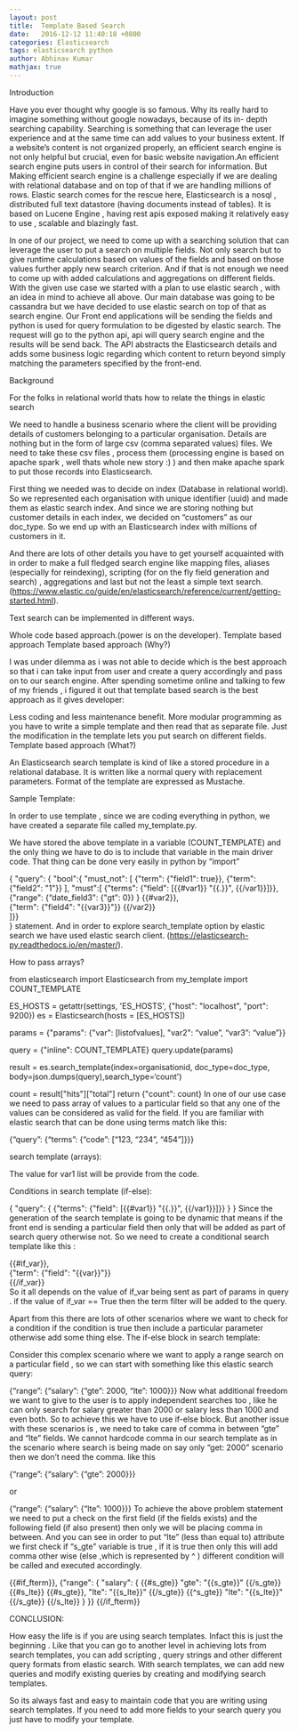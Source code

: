 ```yaml
---
layout: post
title:  Template Based Search
date:   2016-12-12 11:40:18 +0800
categories: Elasticsearch
tags: elasticsearch python
author: Abhinav Kumar
mathjax: true
---
```



Introduction

Have you ever thought why google is so famous. Why its really hard to imagine something without google nowadays, because of its in- depth searching capability. Searching is something that can leverage the user experience and at the same time can add values to your business extent. If a website’s content is not organized properly, an efficient search engine is not only helpful but crucial, even for basic website navigation.An efficient search engine puts users in control of their search for information. But Making efficient search engine is a challenge especially if we are dealing with relational database and on top of that if we are handling millions of rows. Elastic search comes for the rescue here, Elasticsearch is a nosql , distributed full text datastore (having documents instead of tables). It is based on Lucene Engine , having rest apis exposed making it relatively easy to use , scalable and blazingly fast. 

In one of our project, we need to come up with a searching solution that can leverage the user to put a search on multiple fields. Not only search but to give runtime calculations based on values of the fields and based on those values further apply new search criterion. And if that is not enough we need to come up with added calculations and aggregations on different fields. With the given use case we started with a plan to use elastic search , with an idea in mind to achieve all above. Our main database was going to be cassandra but we have decided to use elastic search on top of that as search engine. Our Front end applications will be sending the fields and python is used for query formulation to be digested by elastic search. The request will go to the python api, api will query search engine and the results will be send back. The API abstracts the Elasticsearch details and adds some business logic regarding which content to return beyond simply matching the parameters specified by the front-end. 

Background

For the folks in relational world thats how to relate the things in elastic search 


We need to handle a business scenario where the client will be providing details of customers belonging to a particular organisation. Details are nothing but in the form of large csv (comma separated values) files. We need to take these csv files , process them (processing engine is based on apache spark , well thats whole new story :) ) and then make apache spark to put those records into Elasticsearch.

First thing we needed was to decide on index (Database in relational world). So we represented each organisation with unique identifier (uuid) and made them as elastic search index. And since we are storing nothing but customer details in each index, we decided on “customers” as our doc_type. So we end up with an Elasticsearch index with millions of customers in it. 


And there are lots of other details you have to get yourself acquainted with in order to make a full fledged search engine like mapping files, aliases (especially for reindexing), scripting (for on the fly field generation and search) , aggregations and last but not the least a simple text search. (https://www.elastic.co/guide/en/elasticsearch/reference/current/getting-started.html).

Text search can be implemented in different ways.

Whole code based approach.(power is on the developer).
Template based approach
Template based approach (Why?)

I was under dilemma as i was not able to decide which is the best approach so that i can take input from user and create a query accordingly and pass on to our search engine. After spending sometime online and talking to few of my friends , i figured it out that template based search is the best approach as it gives developer:

Less coding and less maintenance benefit.
More modular programming as you have to write a simple template and then read that as separate file.
Just the modification in the template lets you put search on different fields.
Template based approach (What?)

An Elasticsearch search template is kind of like a stored procedure in a relational database. It is written like a normal query with replacement parameters. Format of the template are expressed as Mustache.

Sample Template:

In order to use template , since we are coding everything in python, we have created a separate file called my_template.py.

We have stored the above template in a variable (COUNT_TEMPLATE) and the only thing we have to do is to include that variable in the main driver code. That thing can be done very easily in python by “import” 

{
    "query": {
               "bool":{
                        "must_not": [
                            {"term": {"field1": true}},
                            {"term": {"field2": "1"}}
                                 ],
                         "must":[
                             {"terms": {"field": [{{#var1}} "{{.}}", {{/var1}}]}},
                             {"range": 
                             {“date_field3": {"gt": 0}}
                              }
                                        {{#var2}},\
                                                        {"term": {"field4": "{{var3}}"}}
                                        {{/var2}}\
                                        ]}}\
                        }
statement. And in order to explore search_template option by elastic search we have used elastic search client. (https://elasticsearch-py.readthedocs.io/en/master/).

How to pass arrays?

from elasticsearch import Elasticsearch
from my_template import COUNT_TEMPLATE

ES_HOSTS = getattr(settings, 'ES_HOSTS', {"host": "localhost", "port": 9200})
es = Elasticsearch(hosts = [ES_HOSTS])

params = {"params": {"var": [listofvalues], "var2": “value”, “var3”: “value”}}

query = {"inline": COUNT_TEMPLATE}
query.update(params)

result = es.search_template(index=organisationid, doc_type=doc_type, body=json.dumps(query),search_type=‘count')

count = result["hits"]["total"]
return {"count": count}
In one of our use case we need to pass array of values to a particular field so that any one of the values can be considered as valid for the field. If you are familiar with elastic search that can be done using terms match like this:

{“query”: {“terms”: {“code”: [“123, “234”, “454”]}}}

search template (arrays):

The value for var1 list will be provide from the code. 

Conditions in search template (if-else):

{
                         "query": {
			{"terms": {"field": [{{#var1}} "{{.}}", {{/var1}}]}}
			}
		}
Since the generation of the search template is going to be dynamic that means if the front end is sending a particular field then only that will be added as part of search query otherwise not. So we need to create a conditional search template like this :

{{#if_var}},\
                                       {"term": {"field": "{{var}}"}}\
                         {{/if_var}}\
So it all depends on the value of if_var being sent as part of params in query . if the value of if_var == True then the term filter will be added to the query. 

Apart from this there are lots of other scenarios where we want to check for a condition if the condition is true then include a particular parameter otherwise add some thing else. The if-else block in search template:

Consider this complex scenario where we want to apply a range search on a particular field , so we can start with something like this elastic search query:

{“range”: {“salary”: {“gte”: 2000, “lte”: 1000}}}
Now what additional freedom we want to give to the user is to apply independent searches too , like he can only search for salary greater than 2000 or salary less than 1000 and even both. So to achieve this we have to use if-else block. But another issue with these scenarios is , we need to take care of comma in between “gte” and “lte” fields. We cannot hardcode comma in our search template as in the scenario where search is being made on say only “get: 2000” scenario then we don’t need the comma. like this

{“range”: {“salary”: {“gte”: 2000}}}

or

{“range”: {“salary”: {“lte”: 1000}}}
To achieve the above problem statement we need to put a check on the first field (if the fields exists) and the following field (if also present) then only we will be placing comma in between. And you can see in order to put “lte” (less than equal to) attribute we first check if “s_gte” variable is true , if it is true then only this will add comma other wise (else ,which is represented by ^ ) different condition will be called and executed accordingly.

{{#if_fterm}},
                                  {"range": {
                                           "salary": {
                                                  {{#s_gte}}
                                                       "gte": "{{s_gte}}"
                                                  {{/s_gte}}
                                                  {{#s_lte}}
                                                        {{#s_gte}},
                                                            "lte": "{{s_lte}}"
                                                        {{/s_gte}}
                                                        {{^s_gte}}
                                                            "lte": "{{s_lte}}"
                                                        {{/s_gte}}
                                                    {{/s_lte}}
                                                }
                                            }}
                        {{/if_fterm}}


CONCLUSION:

How easy the life is if you are using search templates. Infact this is just the beginning . Like that you can go to another level in achieving lots from search templates, you can add scripting , query strings and other different query formats from elastic search. With search templates, we can add new queries and modify existing queries by creating and modifying search templates.

So its always fast and easy to maintain code that you are writing using search templates. If you need to add more fields to your search query you just have to modify your template. 